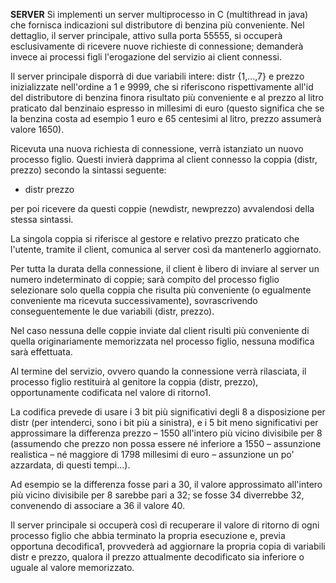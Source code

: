  **SERVER**
 Si implementi un server multiprocesso in C (multithread in java) che fornisca indicazioni sul distributore di benzina più conveniente.
 Nel dettaglio, il server principale, attivo sulla porta 55555, si occuperà esclusivamente di ricevere nuove richieste di connessione;
 demanderà invece ai processi figli l'erogazione del servizio ai client connessi.
 
 Il server principale disporrà di due variabili intere: distr {1,…,7} e prezzo inizializzate nell'ordine a 1 e 9999,
 che si riferiscono rispettivamente all'id del distributore di benzina finora risultato più conveniente
 e al prezzo al litro praticato dal benzinaio espresso in millesimi di euro
 (questo significa che se la benzina costa ad esempio 1 euro e 65 centesimi al litro, prezzo assumerà valore 1650).
 
 Ricevuta una nuova richiesta di connessione, verrà istanziato un nuovo processo figlio.
 Questi invierà dapprima al client connesso la coppia (distr, prezzo) secondo la sintassi seguente:
 - distr prezzo
 
 per poi ricevere da questi coppie (newdistr, newprezzo) avvalendosi della stessa sintassi.
 
 La singola coppia si riferisce al gestore e relativo prezzo praticato che l'utente, tramite il client,
 comunica al server così da mantenerlo aggiornato.
 
 Per tutta la durata della connessione, il client è libero di inviare al server un numero indeterminato di coppie;
 sarà compito del processo figlio selezionare solo quella coppia che risulta più conveniente (o egualmente conveniente ma
 ricevuta successivamente), sovrascrivendo conseguentemente le due variabili (distr, prezzo).
 
 Nel caso nessuna delle coppie inviate dal client risulti più conveniente di quella originariamente memorizzata nel processo figlio,
 nessuna modifica sarà effettuata.
 
 Al termine del servizio, ovvero quando la connessione verrà rilasciata, il processo figlio restituirà al genitore la coppia (distr, prezzo),
 opportunamente codificata nel valore di ritorno1.
 
 La codifica prevede di usare i 3 bit più significativi degli 8 a disposizione per distr (per intenderci, sono i bit più a sinistra),
 e i 5 bit meno significativi per approssimare la differenza prezzo – 1550 all'intero più vicino divisibile per 8
 (assumendo che prezzo non possa essere né inferiore a 1550 – assunzione realistica – né maggiore di 1798 millesimi di euro – assunzione un
 po' azzardata, di questi tempi...).
 
 Ad esempio se la differenza fosse pari a 30, il valore approssimato all'intero più vicino divisibile per 8 sarebbe pari a 32;
 se fosse 34 diverrebbe 32, convenendo di associare a 36 il valore 40.
 
 Il server principale si occuperà così di recuperare il valore di ritorno di ogni processo figlio che abbia terminato la propria esecuzione e,
 previa opportuna decodifica1, provvederà ad aggiornare la propria copia di variabili distr e prezzo, qualora il prezzo attualmente decodificato sia
 inferiore o uguale al valore memorizzato.